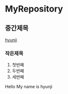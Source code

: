 # MyRepository
## 중간제목
 [hyunji](https://github.com/Kim180610)
### 작은제목

1. 첫번째
2. 두번째
3. 세번째

Hello My name is hyunji
